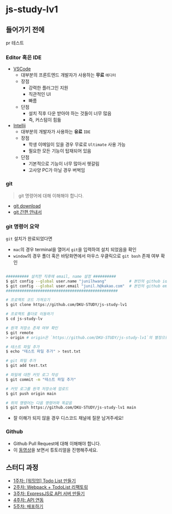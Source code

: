 # js-study-lv1

## 들어가기 전에

pr 테스트

### Editor 혹은 IDE

- [VSCode](https://code.visualstudio.com/)
  - 대부분의 프론트엔드 개발자가 사용하는 **무료** `에디터`
  - 장점
    - 강력한 플러그인 지원
    - 직관적인 UI
    - 빠름
  - 단점
    - 설치 직후 다운 받아야 하는 것들이 너무 많음
    - 즉, 커스텀이 힘듦
- [Intellij](https://www.jetbrains.com/ko-kr/idea/)
  - 대부분의 개발자가 사용하는 **유료** `IDE`
  - 장점
    - 학생 이메일이 있을 경우 무료로 `Ultimate` 사용 가능
    - 필요한 모든 기능이 탑재되어 있음
  - 단점
    - 기본적으로 기능이 너무 많아서 헷갈림
    - 고사양 PC가 아닐 경우 버벅임


### git

> git 명령어에 대해 이해해야 합니다.

- [git download](https://git-scm.com/)
- [git 간편 안내서](https://rogerdudler.github.io/git-guide/index.ko.html)
  
### git 명령어 요약

`git` 설치가 완료되었다면

- `mac`의 경우 terminal을 열어서 `git`을 입력하여 설치 되었음을 확인 
- `window`의 경우 폴더 혹은 바탕화면에서 마우스 우클릭으로 `git bash` 존재 여부 확인

```bash

########## 설치한 직후에 email, name 설정 ##########
$ git config --global user.name "junilhwang"          # 본인의 github id 입력
$ git config --global user.email "junil.h@kakao.com"  # 본인의 github email 입력
#################################################

# 프로젝트 코드 가져오기
$ git clone https://github.com/DKU-STUDY/js-study-lv1

# 프로젝트 폴더로 이동하기
$ cd js-study-lv

# 원격 저장소 존재 여부 확인
$ git remote  
> origin # origin은 `https://github.com/DKU-STUDY/js-study-lv1`의 별칭으로 등록된 원격 저장소

# 테스트 파일 추가 
$ echo "테스트 파일 추가" > test.txt

# git 파일 추가 
$ git add test.txt

# 파일에 대한 커밋 로그 작성
$ git commit -m "테스트 파일 추가"

# 커밋 로그를 원격 저장소에 업로드
$ git push origin main

# 위의 명령어는 다음 명령어와 똑같음
$ git push https://github.com/DKU-STUDY/js-study-lv1 main
```

* 잘 이해가 되지 않을 경우 디스코드 채널에 질문 남겨주세요!

### Github

- Github Pull Request에 대해 이해해야 합니다.
- 이 [동영상](https://youtu.be/pR5SNFyzdg8)을 보면서 튜토리얼을 진행해주세요.

## 스터디 과정 

- [1주차: [워밍업] Todo List 만들기](./step1)
- [2주차: Webpack + TodoList 리팩토링](./step2)
- [3주차: ExpressJS로 API 서버 만들기](./step3)
- [4주차: API 연동](./step4)
- [5주차: 배포하기](./step5)
